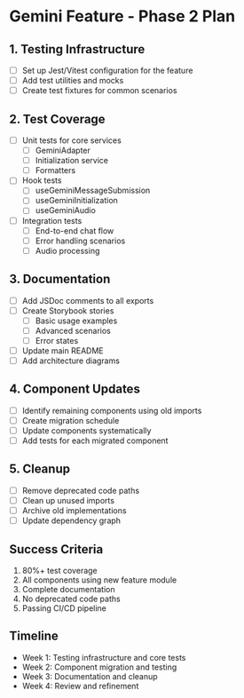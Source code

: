 # Gemini Feature - Phase 2 Plan

## 1. Testing Infrastructure
- [ ] Set up Jest/Vitest configuration for the feature
- [ ] Add test utilities and mocks
- [ ] Create test fixtures for common scenarios

## 2. Test Coverage
- [ ] Unit tests for core services
  - [ ] GeminiAdapter
  - [ ] Initialization service
  - [ ] Formatters
- [ ] Hook tests
  - [ ] useGeminiMessageSubmission
  - [ ] useGeminiInitialization
  - [ ] useGeminiAudio
- [ ] Integration tests
  - [ ] End-to-end chat flow
  - [ ] Error handling scenarios
  - [ ] Audio processing

## 3. Documentation
- [ ] Add JSDoc comments to all exports
- [ ] Create Storybook stories
  - [ ] Basic usage examples
  - [ ] Advanced scenarios
  - [ ] Error states
- [ ] Update main README
- [ ] Add architecture diagrams

## 4. Component Updates
- [ ] Identify remaining components using old imports
- [ ] Create migration schedule
- [ ] Update components systematically
- [ ] Add tests for each migrated component

## 5. Cleanup
- [ ] Remove deprecated code paths
- [ ] Clean up unused imports
- [ ] Archive old implementations
- [ ] Update dependency graph

## Success Criteria
1. 80%+ test coverage
2. All components using new feature module
3. Complete documentation
4. No deprecated code paths
5. Passing CI/CD pipeline

## Timeline
- Week 1: Testing infrastructure and core tests
- Week 2: Component migration and testing
- Week 3: Documentation and cleanup
- Week 4: Review and refinement
